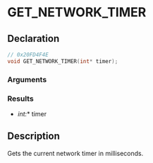 # GET_NETWORK_TIMER

## Declaration
```cpp
// 0x20FD4F4E
void GET_NETWORK_TIMER(int* timer);
```

### Arguments

### Results
- **int*:** timer

## Description
Gets the current network timer in milliseconds.